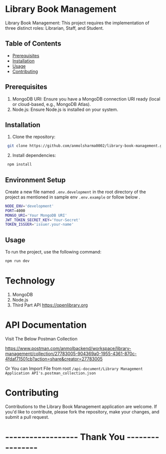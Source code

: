 # Library Book Management
Library Book Management: This project requires the implementation of three distinct roles: Librarian, Staff, and Student.

## Table of Contents
- [Prerequisites](#prerequisites)
- [Installation](#installation)
- [Usage](#usage)
- [Contributing](#contributing)

## Prerequisites
 1. MongoDB URI: Ensure you have a MongoDB connection URI ready (local or cloud-based, e.g., MongoDB Atlas).
 2. Node.js: Ensure Node.js is installed on your system.

 ## Installation
1. Clone the repository:
```bash
 git clone https://github.com/anmolsharma0002/library-book-management.git
```

2. Install dependencies:
```bash
 npm install
 ```

## Environment Setup
Create a new file named `.env.development` in the root directory of the project as mentioned in sample env `.env.example` or follow below .
```bash
NODE_ENV='development'
PORT=4000
MONGO_URI='Your MongoDB URI'
JWT_TOKEN_SECRET_KEY='Your-Secret'
TOKEN_ISSUER='issuer.your-name'
```

## Usage
To run the project, use the following command:
```bash
npm run dev
```

# Technology
1. MongoDB
2. Node.js
3. Third Part API https://openlibrary.org

# API Documentation
Visit The Below Postman Collection

https://www.postman.com/anmolbackend/workspace/library-management/collection/27783005-904369a0-1955-4361-870c-4fdaf71501cb?action=share&creator=27783005

Or You can Import File from root
`/api-document/Library Management Application API's.postman_collection.json`

# Contributing
Contributions to the Library Book Management application are welcome. If you'd like to contribute, please fork the repository, make your changes, and submit a pull request.



 # ------------------ Thank You ----------------